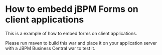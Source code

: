 How to embedd jBPM Forms on client applications
===============================================

This is a example of how to embed forms on client applications. 

Please run maven to build this war and place it on your application server with a JBPM Business Central war to test it.




